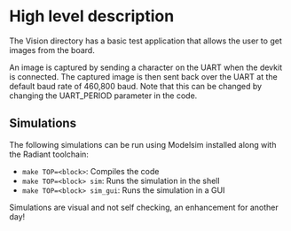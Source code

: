 # High level description
The Vision directory has a basic test application that allows the user to get images from the board.

An image is captured by sending a character on the UART when the devkit is connected. The captured image is then sent back over the UART at the default baud rate of 460,800 baud. Note that this can be changed by changing the UART_PERIOD parameter in the code.

## Simulations
The following simulations can be run using Modelsim installed along with the Radiant toolchain:
- `make TOP=<block>`: Compiles the code
- `make TOP=<block> sim`: Runs the simulation in the shell
- `make TOP=<block> sim_gui`: Runs the simulation in a GUI

Simulations are visual and not self checking, an enhancement for another day!
